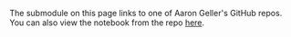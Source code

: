 The submodule on this page links to one of Aaron Geller's GitHub repos.  You can also view the notebook from the repo [here](https://github.com/ageller/LCBokeh/blob/1383eaf489f1104cb6ae8a0552e5e193794f0855/LC_Bokeh.ipynb).
